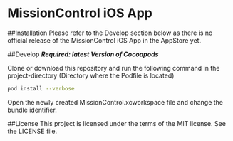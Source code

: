 # MissionControl iOS App

##Installation
Please refer to the Develop section below as there is no official release of the MissionControl iOS App in the AppStore yet.

##Develop
___Required: latest Version of Cocoapods___

Clone or download this repository and run the following command in the project-directory (Directory where the Podfile is located)

```bash
pod install --verbose
```

Open the newly created MissionControl.xcworkspace file and change the bundle identifier.

##License
This project is licensed under the terms of the MIT license. See the LICENSE file.
